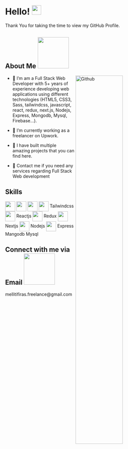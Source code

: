 <h1> Hello! <img src = "https://raw.githubusercontent.com/MartinHeinz/MartinHeinz/master/wave.gif" width = 30px> </h1>
<p align='center'>
</p>


<div size='20px'>Thank You for taking the time to view my GitHub Profile.
</div>

<h2> About Me <img src = "https://media0.giphy.com/media/KDDpcKigbfFpnejZs6/giphy.gif?cid=ecf05e47oy6f4zjs8g1qoiystc56cu7r9tb8a1fe76e05oty&rid=giphy.gif" width = 100px></h2>

<img width="55%" align="right" alt="Github" src="https://raw.githubusercontent.com/onimur/.github/master/.resources/git-header.svg" />


- 🔭 I’m am a Full Stack Web Developer with 5+ years of experience developing web applications using different technologies (HTML5, CSS3, Sass, tailwindcss, javascript, react, redux, next.js, Nodejs, Express, Mongodb, Mysql, Firebase...).

- 🌱 I’m currently working as a freelancer on Upwork.

- 👯 I have built multiple amazing projects that you can find here.

- 💬 Contact me if you need any services regarding Full Stack Web development
  
<h2> Skills</h2>

<img width = '32px' align= 'center' src="https://raw.githubusercontent.com/rahulbanerjee26/githubAboutMeGenerator/main/icons/html.svg"/>  <img width = '32px' align= 'center' src="https://raw.githubusercontent.com/rahulbanerjee26/githubAboutMeGenerator/main/icons/css.svg"/>  <img width = '32px' align= 'center' src="https://raw.githubusercontent.com/rahulbanerjee26/githubAboutMeGenerator/main/icons/javascript.svg"/>  <img width = '32px' align= 'center' src="https://raw.githubusercontent.com/rahulbanerjee26/githubAboutMeGenerator/main/icons/tailwind.svg"/> Tailwindcss  <img width = '32px' align= 'center' src="https://raw.githubusercontent.com/rahulbanerjee26/githubAboutMeGenerator/main/icons/reactjs.svg"/> Reactjs   <img width = '32px' align= 'center' src="https://raw.githubusercontent.com/rahulbanerjee26/githubAboutMeGenerator/main/icons/redux.svg"/>  Redux   <img width = '32px' align= 'center' src="https://raw.githubusercontent.com/rahulbanerjee26/githubAboutMeGenerator/main/icons/nextjs.svg"/>  Nextjs   <img width = '32px' align= 'center' src="https://raw.githubusercontent.com/rahulbanerjee26/githubAboutMeGenerator/main/icons/nodejs.svg"/>  Nodejs  <img width = '32px' align= 'center' src="https://raw.githubusercontent.com/rahulbanerjee26/githubAboutMeGenerator/main/icons/express.svg"/>  Express  Mangodb  Mysql

<h2> Connect with me via Email <img src='https://raw.githubusercontent.com/ShahriarShafin/ShahriarShafin/main/Assets/handshake.gif' width="100px"> </h2>
mellitifiras.freelance@gmail.com
